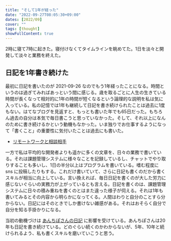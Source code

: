 ```yaml
---
title: "そして1年が経った"
date: "2022-09-27T08:05:30+09:00"
dates: [2022/09]
cover: ""
tags: [thought]
showFullContent: true
---
```


2時に寝て7時に起きた。寝付けなくてタイムラインを眺めてた。1日を淡々と開発して淡々と業務を終えた。

## 日記を1年書き続けた

最初に日記を書いたのが 2021-09-26 なのでもう1年経ったことになる。時間というのは過ぎてみればあっという間に感じる。歳を取るごとに人生の生きている時間が長くなって相対的に1年の時間が短くなるという論理的な説明を私は気に入っている。私の記憶では1年も継続して日記を書き続けられたことは過去に1度もない。はてなブログを見返すと、もっとも書いた年でも65日だった。もちろん過去の自分は本気で毎日書こうと思っていなかった。そして、それ以上になんのために書き続けるかという動機もなかった。いま独りでお仕事するようになって「書くこと」の重要性に気付いたことは過去にも書いた。

* [リモートワークと相談相手](https://note.com/t2y1979/n/n84deed5fd934)

一方で私は平均的な開発者よりも遥かに多くの文章を、日々の業務で書いている。それは課題管理システムに様々なことを記録しているし、チャットでやり取りすることも多いし、1日の半分以上はプログラムを書いている。嗜む程度に sns に投稿したりもする。これだけ書いていて、さらに日記も書くのだから書くスキルが相当に向上している。言い換えれば、毎日日記を書くのが大した労力に感じないぐらいの実務力が上がっているとも言える。日記を書くのは、課題管理システムに日々の積み重ねを書くのとはまた違った様子が伺える。それは1年も書いてみるとその内容から明らかになってくる。人間はわりと自分のことすら分からない。日記にはそのときでしか書けない雑感がある。それはおそらく自分で自分を知る手掛かりになる。

当初の動機づけは [あんちぽさんの日記](https://scrapbox.io/kentaro/%E6%97%A5%E8%A8%98) に影響を受けている。あんちぽさんは20年も日記を書き続けている。どのぐらい続くのかわからないが、5年、10年と続けられるよう、私も書くスキルを磨いていこうと思う。
